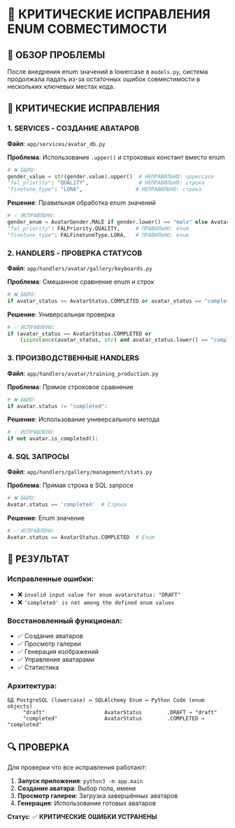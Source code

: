# 🚨 **КРИТИЧЕСКИЕ ИСПРАВЛЕНИЯ ENUM СОВМЕСТИМОСТИ**

## 📝 **ОБЗОР ПРОБЛЕМЫ**

После внедрения enum значений в lowercase в `models.py`, система продолжала падать из-за остаточных ошибок совместимости в нескольких ключевых местах кода.

## 🔧 **КРИТИЧЕСКИЕ ИСПРАВЛЕНИЯ**

### **1. SERVICES - СОЗДАНИЕ АВАТАРОВ**

**Файл**: `app/services/avatar_db.py`

**Проблема**: Использование `.upper()` и строковых констант вместо enum
```python
# ❌ БЫЛО:
gender_value = str(gender.value).upper()  # НЕПРАВИЛЬНО: uppercase
"fal_priority": "QUALITY",                # НЕПРАВИЛЬНО: строка
"finetune_type": "LORA",                 # НЕПРАВИЛЬНО: строка
```

**Решение**: Правильная обработка enum значений
```python
# ✅ ИСПРАВЛЕНО:
gender_enum = AvatarGender.MALE if gender.lower() == "male" else AvatarGender.FEMALE
"fal_priority": FALPriority.QUALITY,     # ПРАВИЛЬНО: enum
"finetune_type": FALFinetuneType.LORA,   # ПРАВИЛЬНО: enum
```

### **2. HANDLERS - ПРОВЕРКА СТАТУСОВ**

**Файл**: `app/handlers/avatar/gallery/keyboards.py`

**Проблема**: Смешанное сравнение enum и строк
```python
# ❌ БЫЛО:
if avatar_status == AvatarStatus.COMPLETED or avatar_status == "completed":
```

**Решение**: Универсальная проверка
```python
# ✅ ИСПРАВЛЕНО:
if (avatar_status == AvatarStatus.COMPLETED or 
    (isinstance(avatar_status, str) and avatar_status.lower() == "completed")):
```

### **3. ПРОИЗВОДСТВЕННЫЕ HANDLERS**

**Файл**: `app/handlers/avatar/training_production.py`

**Проблема**: Прямое строковое сравнение
```python
# ❌ БЫЛО:
if avatar.status != "completed":
```

**Решение**: Использование универсального метода
```python
# ✅ ИСПРАВЛЕНО:
if not avatar.is_completed():
```

### **4. SQL ЗАПРОСЫ**

**Файл**: `app/handlers/gallery/management/stats.py`

**Проблема**: Прямая строка в SQL запросе
```python
# ❌ БЫЛО:
Avatar.status == 'completed'  # Строка
```

**Решение**: Enum значение
```python
# ✅ ИСПРАВЛЕНО:
Avatar.status == AvatarStatus.COMPLETED  # Enum
```

## 🎯 **РЕЗУЛЬТАТ**

### **Исправленные ошибки:**
- ❌ `invalid input value for enum avatarstatus: "DRAFT"`
- ❌ `'completed' is not among the defined enum values`

### **Восстановленный функционал:**
- ✅ Создание аватаров
- ✅ Просмотр галереи
- ✅ Генерация изображений  
- ✅ Управление аватарами
- ✅ Статистика

### **Архитектура:**
```
БД PostgreSQL (lowercase) ↔ SQLAlchemy Enum ↔ Python Code (enum objects)
     "draft"                   AvatarStatus        .DRAFT → "draft"
     "completed"               AvatarStatus        .COMPLETED → "completed"
```

## 🔍 **ПРОВЕРКА**

Для проверки что все исправления работают:

1. **Запуск приложения**: `python3 -m app.main`
2. **Создание аватара**: Выбор пола, имени
3. **Просмотр галереи**: Загрузка завершённых аватаров
4. **Генерация**: Использование готовых аватаров

**Статус**: ✅ **КРИТИЧЕСКИЕ ОШИБКИ УСТРАНЕНЫ** 